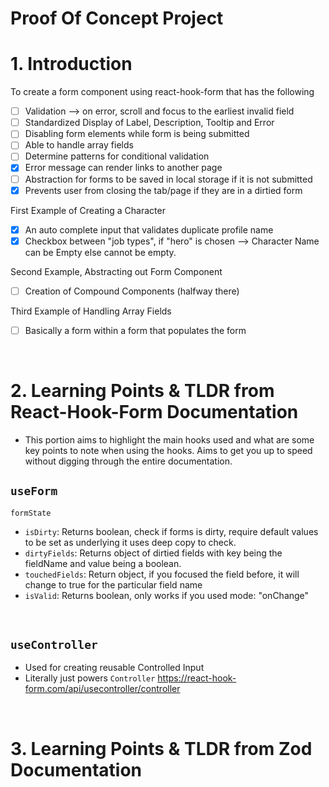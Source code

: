 # Proof Of Concept Project

# 1. Introduction

To create a form component using react-hook-form that has the following

- [ ] Validation --> on error, scroll and focus to the earliest invalid field
- [ ] Standardized Display of Label, Description, Tooltip and Error
- [ ] Disabling form elements while form is being submitted
- [ ] Able to handle array fields
- [ ] Determine patterns for conditional validation
- [x] Error message can render links to another page
- [ ] Abstraction for forms to be saved in local storage if it is not submitted
- [x] Prevents user from closing the tab/page if they are in a dirtied form

First Example of Creating a Character

- [x] An auto complete input that validates duplicate profile name
- [x] Checkbox between "job types", if "hero" is chosen --> Character Name can be Empty else cannot be empty.

Second Example, Abstracting out Form Component

- [ ] Creation of Compound Components (halfway there)

Third Example of Handling Array Fields

- [ ] Basically a form within a form that populates the form

<br>

# 2. Learning Points & TLDR from React-Hook-Form Documentation

- This portion aims to highlight the main hooks used and what are some key points to note when using the hooks. Aims to get you up to speed without digging through the entire documentation.

## `useForm`

`formState`

- `isDirty`: Returns boolean, check if forms is dirty, require default values to be set as underlying it uses deep copy to check.
- `dirtyFields`: Returns object of dirtied fields with key being the fieldName and value being a boolean.
- `touchedFields`: Return object, if you focused the field before, it will change to true for the particular field name
- `isValid`: Returns boolean, only works if you used mode: "onChange"

<br>

## `useController`

- Used for creating reusable Controlled Input
- Literally just powers `Controller` https://react-hook-form.com/api/usecontroller/controller

<br>

# 3. Learning Points & TLDR from Zod Documentation

